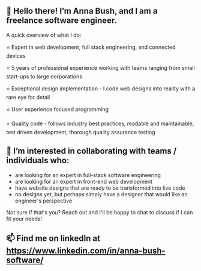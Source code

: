 ## 👋 Hello there! I’m Anna Bush, and I am a freelance software engineer.

A quick overview of what I do:

⭐ Expert in web development, full stack engineering, and connected devices

⭐ 5 years of professional experience working with teams ranging from small start-ups to large corporations

⭐ Exceptional design implementation - I code web designs into reality with a rare eye for detail 

⭐ User experience focused programming

⭐ Quality code - follows industry best practices, readable and maintainable, test driven development, thorough quality assurance testing

## 👀 I’m interested in collaborating with teams / individuals who:
- are looking for an expert in full-stack software engineering
- are looking for an expert in front-end web development
- have website designs that are ready to be transformed into live code
- no designs yet, but perhaps simply have a designer that would like an engineer's perspective

Not sure if that's you? Reach out and I'll be happy to chat to discuss if I can fit your needs!

## 📫 Find me on linkedIn at https://www.linkedin.com/in/anna-bush-software/
